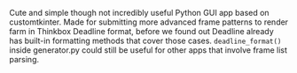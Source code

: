 Cute and simple though not incredibly useful Python GUI app based on customtkinter. Made for submitting more advanced frame patterns to render farm in Thinkbox Deadline format, before we found out Deadline already has built-in formatting methods that cover those cases. `deadline_format()` inside generator.py could still be useful for other apps that involve frame list parsing.  
